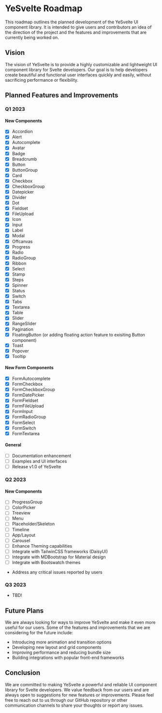 # YeSvelte Roadmap

This roadmap outlines the planned development of the YeSvelte UI component library. It is intended to give users and contributors an idea of the direction of the project and the features and improvements that are currently being worked on.

## Vision

The vision of YeSvelte is to provide a highly customizable and lightweight UI component library for Svelte developers. Our goal is to help developers create beautiful and functional user interfaces quickly and easily, without sacrificing performance or flexibility.

## Planned Features and Improvements

### Q1 2023

#### New Components

- [x] Accordion
- [x] Alert
- [x] Autocomplete
- [x] Avatar
- [x] Badge
- [x] Breadcrumb
- [x] Button
- [x] ButtonGroup
- [x] Card
- [x] Checkbox
- [x] CheckboxGroup
- [x] Datepicker
- [x] Divider
- [x] Dot
- [x] Fieldset
- [x] FileUpload
- [x] Icon
- [x] Input
- [x] Label
- [x] Modal
- [x] Offcanvas
- [x] Progress
- [x] Radio
- [x] RadioGroup
- [x] Ribbon
- [x] Select
- [x] Stamp
- [x] Steps
- [x] Spinner
- [x] Status
- [x] Switch
- [x] Tabs
- [x] Textarea
- [x] Table
- [x] Slider
- [x] RangeSlider
- [x] Pagination
- [x] FloatingButton (or adding floating action feature to exisiting Button component)
- [x] Toast
- [x] Popover
- [x] Tooltip

#### New Form Components

- [x] FormAutocomplete
- [x] FormCheckbox
- [x] FormCheckboxGroup
- [x] FormDatePicker
- [x] FormFieldset
- [x] FormFileUpload
- [x] FormInput
- [x] FormRadioGroup
- [x] FormSelect
- [x] FormSwitch
- [x] FormTextarea

#### General

- [ ] Documentation enhancement
- [ ] Examples and UI interfaces
- [ ] Release v1.0 of YeSvelte

### Q2 2023

#### New Components

- [ ] ProgressGroup
- [ ] ColorPicker
- [ ] Treeview
- [ ] Menu
- [ ] Placeholder/Skeleton
- [ ] Timeline
- [ ] App/Layout
- [ ] Carousel
- [ ] Enhance Theming capabilities
- [ ] Integrate with TailwinCSS frameworks (DaisyUI)
- [ ] Integrate with MDBootstrap for Material design
- [ ] Integrate with Bootswatch themes
- Address any critical issues reported by users

### Q3 2023

- TBD!

## Future Plans

We are always looking for ways to improve YeSvelte and make it even more useful for our users. Some of the features and improvements that we are considering for the future include:

- Introducing more animation and transition options
- Developing new layout and grid components
- Improving performance and reducing bundle size
- Building integrations with popular front-end frameworks

## Conclusion

We are committed to making YeSvelte a powerful and reliable UI component library for Svelte developers. We value feedback from our users and are always open to suggestions for new features or improvements. Please feel free to reach out to us through our GitHub repository or other communication channels to share your thoughts or report any issues.
